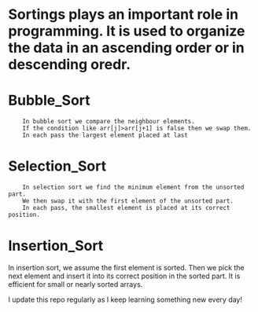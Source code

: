 # Sortings plays an important role in programming. It is used to organize the data in an ascending order or in descending oredr.

# Bubble_Sort
        In bubble sort we compare the neighbour elements. 
        If the condition like arr[j]>arr[j+1] is false then we swap them.
        In each pass the largest element placed at last

# Selection_Sort
        In selection sort we find the minimum element from the unsorted part.
        We then swap it with the first element of the unsorted part.
        In each pass, the smallest element is placed at its correct position.
# Insertion_Sort
In insertion sort, we assume the first element is sorted.
Then we pick the next element and insert it into its correct position in the sorted part.
It is efficient for small or nearly sorted arrays.


 I update this repo regularly as I keep learning something new every day! 

